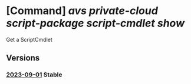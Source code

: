 # [Command] _avs private-cloud script-package script-cmdlet show_

Get a ScriptCmdlet

## Versions

### [2023-09-01](/Resources/mgmt-plane/L3N1YnNjcmlwdGlvbnMve30vcmVzb3VyY2Vncm91cHMve30vcHJvdmlkZXJzL21pY3Jvc29mdC5hdnMvcHJpdmF0ZWNsb3Vkcy97fS9zY3JpcHRwYWNrYWdlcy97fS9zY3JpcHRjbWRsZXRzL3t9/2023-09-01.xml) **Stable**

<!-- mgmt-plane /subscriptions/{}/resourcegroups/{}/providers/microsoft.avs/privateclouds/{}/scriptpackages/{}/scriptcmdlets/{} 2023-09-01 -->
